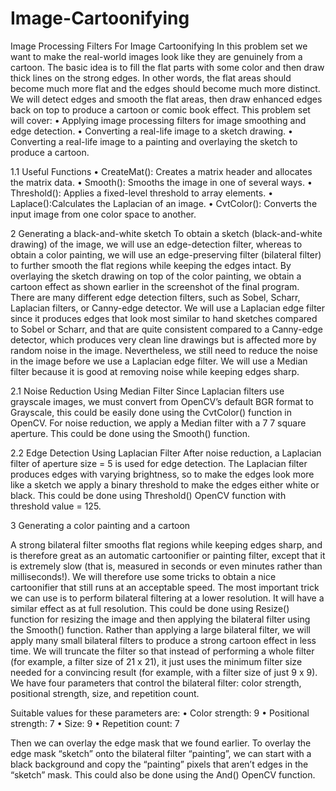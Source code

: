 # Image-Cartoonifying
Image Processing Filters For Image Cartoonifying
In this problem set we want to make the real-world images look like they are genuinely from a cartoon. The basic idea is to fill the flat parts with some color and then draw thick lines on the strong edges. In other words, the flat areas should become much more flat and the edges should become much more distinct. We will detect edges and smooth the flat areas, then draw enhanced edges back on top to produce a cartoon or comic book effect.
This problem set will cover:
• Applying image processing filters for image smoothing and edge detection.
• Converting a real-life image to a sketch drawing.
• Converting a real-life image to a painting and overlaying the sketch to produce a cartoon.

1.1 Useful Functions
• CreateMat(): Creates a matrix header and allocates the matrix data.
• Smooth(): Smooths the image in one of several ways.
• Threshold(): Applies a fixed-level threshold to array elements.
• Laplace():Calculates the Laplacian of an image.
• CvtColor(): Converts the input image from one color space to another.


2 Generating a black-and-white sketch
To obtain a sketch (black-and-white drawing) of the image, we will use an edge-detection filter,
whereas to obtain a color painting, we will use an edge-preserving filter (bilateral filter) to
further smooth the flat regions while keeping the edges intact. By overlaying the sketch drawing
on top of the color painting, we obtain a cartoon effect as shown earlier in the screenshot of
the final program.
There are many different edge detection filters, such as Sobel, Scharr, Laplacian filters, or
Canny-edge detector. We will use a Laplacian edge filter since it produces edges that look most
similar to hand sketches compared to Sobel or Scharr, and that are quite consistent compared
to a Canny-edge detector, which produces very clean line drawings but is affected more by
random noise in the image.
Nevertheless, we still need to reduce the noise in the image before we use a Laplacian edge
filter. We will use a Median filter because it is good at removing noise while keeping edges
sharp.


2.1 Noise Reduction Using Median Filter
Since Laplacian filters use grayscale images, we must convert from OpenCV’s default BGR
format to Grayscale, this could be easily done using the CvtColor() function in OpenCV.
For noise reduction, we apply a Median filter with a 7 7 square aperture. This could be
done using the Smooth() function.

2.2 Edge Detection Using Laplacian Filter
After noise reduction, a Laplacian filter of aperture size = 5 is used for edge detection.
The Laplacian filter produces edges with varying brightness, so to make the edges look more like a sketch we apply a binary threshold to make the edges either white or black. This could be done using Threshold() OpenCV function with threshold value = 125.

3 Generating a color painting and a cartoon

A strong bilateral filter smooths flat regions while keeping edges sharp, and is therefore great as an automatic cartoonifier or painting filter, except that it is extremely slow (that is, measured in seconds or even minutes rather than milliseconds!). We will therefore use some tricks to obtain a nice cartoonifier that still runs at an acceptable speed. The most important trick we can use is to perform bilateral filtering at a lower resolution. It will have a similar effect as at full resolution. This could be done using Resize() function for resizing the image and then applying the bilateral filter using the Smooth() function.
Rather than applying a large bilateral filter, we will apply many small bilateral filters to produce a strong cartoon effect in less time. We will truncate the filter so that instead of performing a whole filter (for example, a filter size of 21 x 21), it just uses the minimum filter size needed for a convincing result (for example, with a filter size of just 9 x 9).
We have four parameters that control the bilateral filter: color strength, positional strength, size, and repetition count.

Suitable values for these parameters are:
• Color strength: 9
• Positional strength: 7
• Size: 9
• Repetition count: 7

Then we can overlay the edge mask that we found earlier. To overlay the edge mask “sketch” onto the bilateral filter “painting”, we can start with a black background and copy the “painting” pixels that aren’t edges in the “sketch” mask. This could also be done using the And() OpenCV function.
